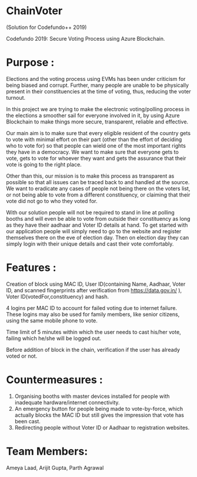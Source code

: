 # ChainVoter
(Solution for Codefundo++ 2019)

Codefundo 2019:
Secure Voting Process using Azure Blockchain.

# Purpose :

Elections and the voting process using EVMs has been under criticism for being biased and corrupt. Further, many people are unable to be physically present in their constituencies at the time of voting, thus, reducing the voter turnout. 

In this project we are trying to make the electronic voting/polling process in the elections a smoother sail for everyone involved in it, by using Azure Blockchain to make things more secure, transparent, reliable and effective.

Our main aim is to make sure that every eligible resident of the country gets to vote with minimal effort on their part (other than the effort of deciding who to vote for) so that people can wield one of the most important rights they have in a democracy. We want to make sure that everyone gets to vote, gets to vote for whoever they want and gets the assurance that their vote is going to the right place.

Other than this, our mission is to make this process as transparent as possible so that all issues can be traced back to and handled at the source. We want to eradicate any cases of people not being there on the voters list, or not being able to vote from a different constituency, or claiming that their vote did not go to who they voted for.

With our solution people will not be required to stand in line at polling booths and will even be able to vote from outside their constituency as long as they have their aadhaar and Voter ID details at hand. To get started with our application people will simply need to go to the website and register themselves there on the eve of election day. Then on election day they can simply login with their unique details and cast their vote comfortably.

# Features :

Creation of block using MAC ID, User ID(containing Name, Aadhaar, Voter ID, and scanned fingerprints after verification from https://data.gov.in/ ), Voter ID(votedFor,constituency) and hash.

4 logins per MAC ID to account for failed voting due to internet failure. These logins may also be used for family members, like senior citizens, using the same mobile phone to vote.

Time limit of 5 minutes within which the user needs to cast his/her vote, failing which he/she will be logged out.

Before addition of block in the chain, verification if the user has already voted or not.


# Countermeasures :

1. Organising booths with master devices installed for people with inadequate hardware/internet connectivity.
2. An emergency button for people being made to vote-by-force, which actually blocks the MAC ID but still gives the impression that vote has been cast.
3. Redirecting people without Voter ID or Aadhaar to registration websites.


# Team Members: 
Ameya Laad,
Arijit Gupta,
Parth Agrawal
